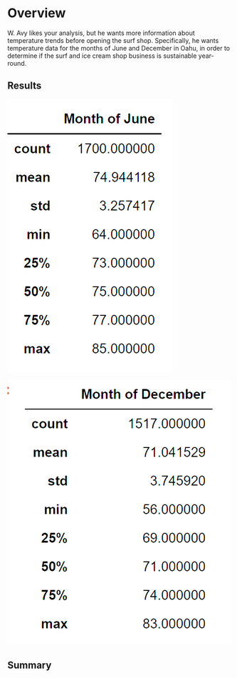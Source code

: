 # Overview #
W. Avy likes your analysis, but he wants more information about temperature trends before opening the surf shop. Specifically, he wants temperature data for the months of June and December in Oahu, in order to determine if the surf and ice cream shop business is sustainable year-round.

## Results ##


![Surfs_Up](https://github.com/Aszeal/Surfs_Up/blob/main/Month%20of%20June.png)






![Surfs_Up](https://github.com/Aszeal/Surfs_Up/blob/main/Month%20of%20December.png)



## Summary ## 

